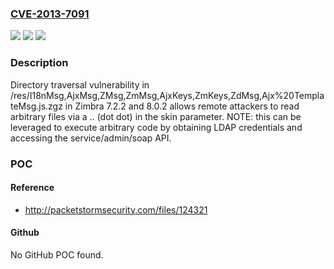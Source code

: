 ### [CVE-2013-7091](https://cve.mitre.org/cgi-bin/cvename.cgi?name=CVE-2013-7091)
![](https://img.shields.io/static/v1?label=Product&message=n%2Fa&color=blue)
![](https://img.shields.io/static/v1?label=Version&message=n%2Fa&color=blue)
![](https://img.shields.io/static/v1?label=Vulnerability&message=n%2Fa&color=brighgreen)

### Description

Directory traversal vulnerability in /res/I18nMsg,AjxMsg,ZMsg,ZmMsg,AjxKeys,ZmKeys,ZdMsg,Ajx%20TemplateMsg.js.zgz in Zimbra 7.2.2 and 8.0.2 allows remote attackers to read arbitrary files via a ..  (dot dot) in the skin parameter.  NOTE: this can be leveraged to execute arbitrary code by obtaining LDAP credentials and accessing the service/admin/soap API.

### POC

#### Reference
- http://packetstormsecurity.com/files/124321

#### Github
No GitHub POC found.

